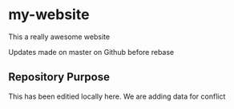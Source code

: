# my-website

This a really awesome website

Updates made on master on Github before rebase

## Repository Purpose

This has been editied locally here.
We are adding data for conflict
